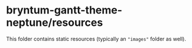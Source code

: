 # bryntum-gantt-theme-neptune/resources

This folder contains static resources (typically an `"images"` folder as well).